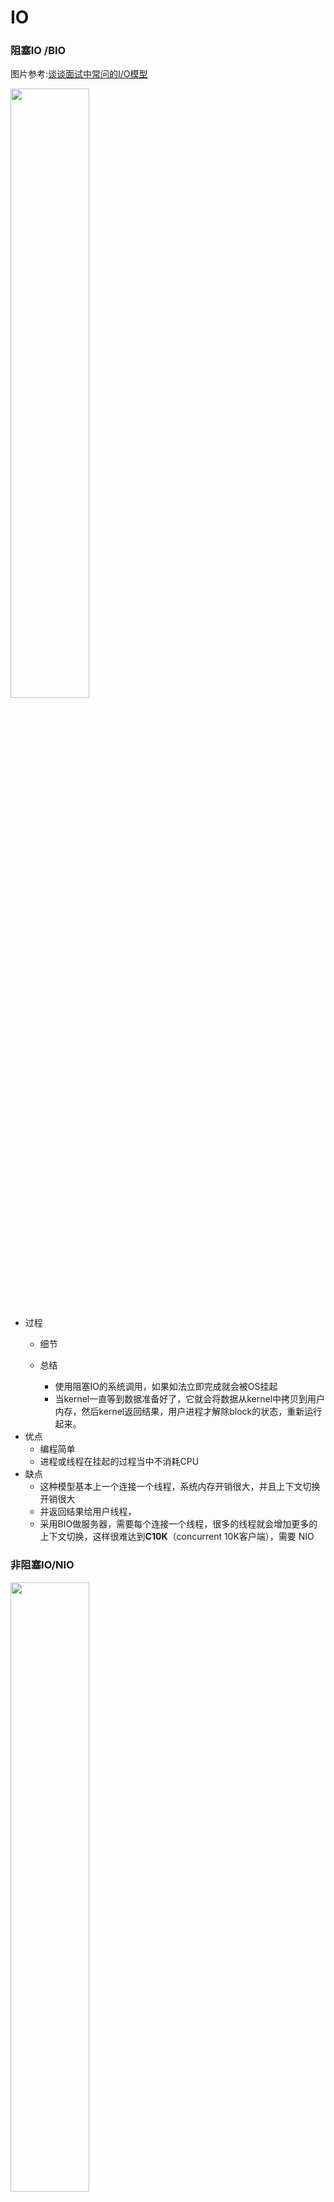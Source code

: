 IO
===========
### 阻塞IO /BIO
图片参考:[谈谈面试中常问的I/O模型](https://juejin.cn/post/6844904199868645383)
<br>

<img src="https://user-gold-cdn.xitu.io/2020/6/26/172ef17fc508d691?imageView2/0/w/1280/h/960/ignore-error/1" width="50%">

- 过程
    - 细节
      
    - 总结
        - 使用阻塞IO的系统调用，如果如法立即完成就会被OS挂起
        - 当kernel一直等到数据准备好了，它就会将数据从kernel中拷贝到用户内存，然后kernel返回结果，用户进程才解除block的状态，重新运行起来。
- 优点
    - 编程简单
    - 进程或线程在挂起的过程当中不消耗CPU
- 缺点
    - 这种模型基本上一个连接一个线程，系统内存开销很大，并且上下文切换开销很大
    - 并返回结果给用户线程，
    - 采用BIO做服务器，需要每个连接一个线程，很多的线程就会增加更多的上下文切换，这样很难达到**C10K**（concurrent 10K客户端），需要 NIO 
### 非阻塞IO/NIO
<img src="https://user-gold-cdn.xitu.io/2020/6/26/172ef222879861c5?imageView2/0/w/1280/h/960/ignore-error/1" width="50%">

- 过程
    - 使用非阻塞IO的系统调用，不会阻塞而是立刻受到一个结果
        - 回结果是一个error时，它就知道数据还没有准备好，可以再次尝试
        - 一旦数据准备好了，并且又再次收到了用户线程的请求，那么它马上就将数据拷贝到了用户内存，然后返回。
- 需求： 这样如果每次失败都重新尝试一下的话，那么就很耗费CPU，
    - 需要IO多路复用技术
    - 或者 SIGIO信号
        - TCP当中 使用SIGURG信号来通知是否有带外数据。使用SIGURG信号之前，必须设置connfd的进程组或者宿主进程
            - fcntl(conngf,F_SETDOWN,getpid())     
- 优点
    - 只是因为在高并发访问时，非阻塞IO能够一定程度上减少服务器瞬间的并发线程数，从而提高CPU执行效率
    - 本质是降低并发数量，提高了CPU效率

### 同步IO和 异步IO
<img src="https://user-gold-cdn.xitu.io/2020/6/26/172f11bf98cb22ae?imageView2/0/w/1280/h/960/ignore-error/1" width="50%">

- 区别
    - 异步是由内核来完成数据从内核区到用户区的转移
    - 同步不是由内核来完成
- 异步IO
    - Linux 2.6之后开始支持异步IO










